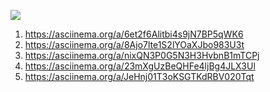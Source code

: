 <a href="https://codeclimate.com/github/mariiamelon/hexlet-code/maintainability"><img src="https://api.codeclimate.com/v1/badges/b1673df474d9e85f98ca/maintainability"/></a>
 1) https://asciinema.org/a/6et2f6Alitbi4s9jN7BP5qWK6
 2) https://asciinema.org/a/8Ajo7lte1S2lYOaXJbo983U3t
 3) https://asciinema.org/a/nixQN3P0G5N3H3HvbnB1mTCPj
 4) https://asciinema.org/a/23mXgUzBeQHFe4ljBg4JLX3Ul
 5) https://asciinema.org/a/JeHnj01T3oKSGTKdRBV020Tqt